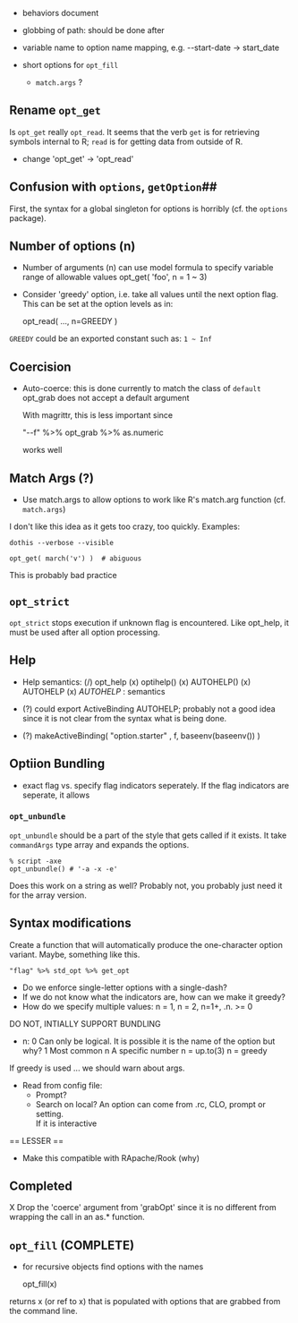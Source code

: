* behaviors document

* globbing of path: should be done after 

* variable name to option name mapping, e.g. --start-date -> start_date

* short options for `opt_fill` 
  * `match.args` ?

## Rename `opt_get` ##

Is `opt_get` really `opt_read`.  It seems that the verb `get` is for retrieving symbols internal to R; `read` is for getting data from outside of R.

* change 'opt_get' -> 'opt_read' 


## Confusion with `options`, `getOption`##

First, the syntax for a global singleton for options is horribly (cf. the `options` package).  


## Number of options (n)

* Number of arguments (n) can use model formula to specify variable range of allowable values opt_get( 'foo', n = 1 ~ 3)

 
* Consider 'greedy' option, i.e. take all values until the next option flag. This can be set at the option levels as in:

    opt_read( ..., n=GREEDY ) 

`GREEDY` could be an exported constant such as: `1 ~ Inf`    


## Coercision 

* Auto-coerce:
  this is done currently to match the class of `default` opt_grab does not
  accept a default argument

  With magrittr, this is less important since 

    "--f" %>% opt_grab %>% as.numeric  
  
  works well



## Match Args (?)

* Use match.args to allow options to work like R's match.arg function (cf. `match.args`) 

I don't like this idea as it gets too crazy, too quickly. Examples:

    dothis --verbose --visible
     
    opt_get( march('v') )  # abiguous
    
This is probably bad practice



## `opt_strict` ##

`opt_strict` stops execution if unknown flag is encountered. Like opt_help,
it must be used after all option processing.


## Help 

* Help semantics: 
  (/) opt_help
  (x) optihelp()
  (x) AUTOHELP()
  (x) AUTOHELP
  (x) _AUTOHELP_ : semantics

* (?) could export ActiveBinding AUTOHELP; probably not a good idea since it 
  is not clear from the syntax what is being done.

* (?) makeActiveBinding( "option.starter" , f, baseenv(baseenv()) ) 

  
## Optiion Bundling

* exact flag vs. specify flag indicators seperately.  If the flag indicators
are seperate, it allows 

### `opt_unbundle`

`opt_unbundle` should be a part of the style that gets called if it exists. It take `commandArgs` type array and expands the options.

    % script -axe
    opt_unbundle() # '-a -x -e'
     
Does this work on a string as well?  Probably not, you probably just need it for
the array version.



## Syntax modifications

Create a function that will automatically produce the one-character option variant.  Maybe, something like this.  

    "flag" %>% std_opt %>% get_opt
   
    
   
   
  * Do we enforce single-letter options with  a single-dash?
  * If we do not know what the indicators are, how can we make it
    greedy?
  * How do we specify multiple values:
    n = 1, n = 2, n=1+, .n. >= 0 

DO NOT, INTIALLY SUPPORT BUNDLING
   


* n:
  0  Can only be logical. It is possible it is the name of the option
  but why?
  1  Most common
  n  A specific number
  n = up.to(3) 
  n = greedy

If greedy is used ... we should warn about args.

* Read from config file:
  * Prompt?
  * Search on local?
  An option can come from .rc, CLO, prompt or setting.  
  If it is interactive
  

== LESSER ==
* Make this compatible with RApache/Rook (why)


## Completed ##

X  Drop the 'coerce' argument from 'grabOpt' since it is no different from
  wrapping the call in an as.* function.  

## `opt_fill` (COMPLETE)

* for recursive objects find options with the names

    opt_fill(x)

returns x (or ref to x) that is populated with options that are grabbed from the
command line.
    
